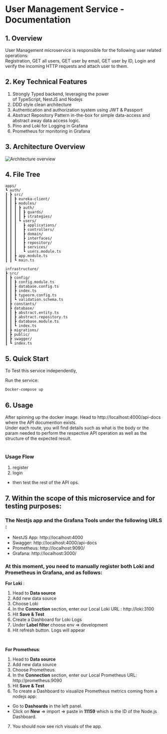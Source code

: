 # User Management Service - Documentation 

## 1. Overview

User Management microservice is responsible for the following user related operations: 
<br/>
Registration, GET all users, GET user by email, GET user by ID, Login and verify the incoming HTTP requests and attach user to them. <br/>


## 2. Key Technical Features
1. Strongly Typed backend, leveraging the power of TypeScript, NestJS and Nodejs
2. DDD style clean architecture
3. Authentication and authorization system using JWT & Passport
4. Abstract Repository Pattern in-the-box for simple data-access and abstract away data access logic.
5. Pino and Loki for Logging in Grafana
6. Prometheus for monitoring in Grafana

## 3. Architecture Overview
![Architecture overview](https://github.com/user-attachments/assets/956a1e31-99ff-4279-b6e7-9ff48be6ad3e)

## 4. File Tree

```
apps/
┗ auth/
┃ ┣ src/
┃ ┃ ┣ eureka-client/
┃ ┃ ┣ modules/
┃ ┃ ┃ ┣ auth/
┃ ┃ ┃ ┃ ┣ guards/
┃ ┃ ┃ ┃ ┣ strategies/
┃ ┃ ┃ ┗ users/
┃ ┃ ┃   ┣ applications/
┃ ┃ ┃   ┣ controllers/
┃ ┃ ┃   ┣ domain/
┃ ┃ ┃   ┣ interfaces/
┃ ┃ ┃   ┣ repository/
┃ ┃ ┃   ┣ services/
┃ ┃ ┃   ┗ users.module.ts
┃ ┃ ┣ app.module.ts
┃ ┃ ┗ main.ts
```
```
infrastructure/
┣ src/
┃ ┣ config/
┃ ┃ ┣ config.module.ts
┃ ┃ ┣ database.config.ts
┃ ┃ ┣ index.ts
┃ ┃ ┣ typeorm.config.ts
┃ ┃ ┗ validation.schema.ts
┃ ┣ constants/
┃ ┣ database/
┃ ┃ ┣ abstract.entity.ts
┃ ┃ ┣ abstract.repository.ts
┃ ┃ ┣ database.module.ts
┃ ┃ ┗ index.ts
┃ ┣ migrations/
┃ ┣ public/
┃ ┣ swagger/
┃ ┗ index.ts
```

## 5. Quick Start
To Test this service independently, <br/>

Run the service: <br/>
```bash 
Docker-compose up
```

## 6. Usage
After spinning up the docker image. Head to http://localhost:4000/api-docs where the API documention exists. <br/> 
Under each route, you will find details such as what is the body or the param needed to perform the respective API operation as well as the structure of the expected result. <br/> <br/>

### Usage Flow
1. register
2. login
- then test the rest of the API ops. 
## 7. Within the scope of this microservice and for testing purposes: 

### The Nestjs app and the Grafana Tools under the following URLS :
- NestJS App: http://localhost:4000
- Swagger: http://localhost:4000/api-docs
- Prometheus: http://localhost:9090/
- Grafana: http://localhost:3000/

### At this moment, you need to manually register both Loki and Prometheus in Grafana, and as follows:  <br/>

**For Loki** : <br/>
1. Head to **Data source** 
2. Add new data source
3. Choose Loki
4. In the **Connection** section, enter our Local Loki URL : http://loki:3100 
5. Hit **Save & Test**
6. Create a Dashboard for Loki Logs
7. Under **Label filter** choose env => development 
8. Hit refresh button. Logs will appear

<br/>

**For Prometheus**: <br/>
1. Head to **Data source** 
2. Add new data source
3. Choose Prometheus.
4. In the **Connection** section, enter our Local Prometheus URL: http://prometheus:9090 
5. Hit **Save & Test**
6. To create a Dashboard to visualize Prometheus metrics coming from a nodejs app: 
- Go to **Dashoards** in the left panel. 
- Click on **New** => import => paste in **11159** which is the ID of the Node.js Dashboard.
7. You should now see rich visuals of the app. 

